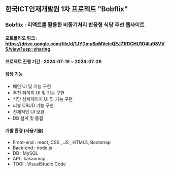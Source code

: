 ## 한국ICT인재개발원 1차 프로젝트 "Bobflix"

### Bobflix : 리액트를 활용한 비동기처리 반응형 식당 추천 웹사이트

#### 포트폴리오 링크 : https://drive.google.com/file/d/1JYDmuSpMVeIcQEJ71fDCHU1O4lu98VVS/view?usp=sharing

#### 프로젝트 진행 기간 : 2024-07-19 ~ 2024-07-26

#### 담당 기능
* 메인 UI 및 기능 구현  
* 추천 페이지 UI 및 기능 구현  
* 식당 상세페이지 UI 및 기능 구현  
* 리뷰 CRUD 기능 구현  
* 전체적인 UI 보완  
* DB 설계 및 통합  

#### 개발 환경 (사용기술)
* Front-end : react, CSS , JS , HTML5, Bootstrap  
* Back-end : node.js  
* DB : MySQL  
* API : kakaomap  
* TOOl : VisualStudio Code
 
